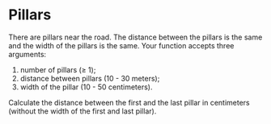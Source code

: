 # Pillars

There are pillars near the road. The distance between the pillars is the same and the width of the pillars is the same. Your function accepts three arguments:

1. number of pillars (≥ 1);
2. distance between pillars (10 - 30 meters);
3. width of the pillar (10 - 50 centimeters).

Calculate the distance between the first and the last pillar in centimeters (without the width of the first and last pillar).